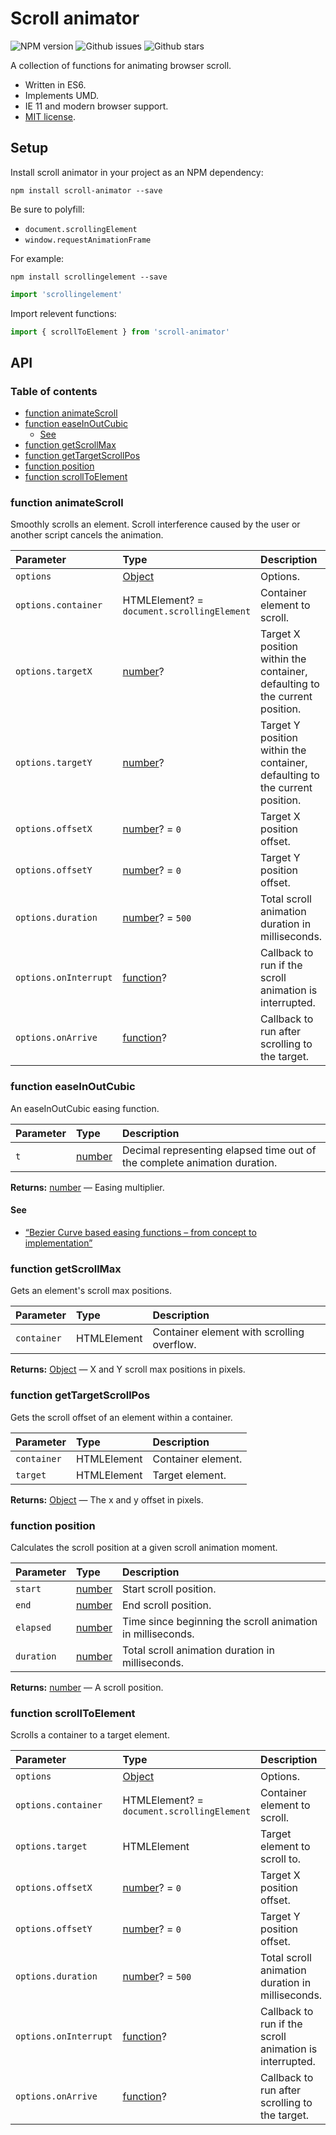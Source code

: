 # Scroll animator

![NPM version](https://img.shields.io/npm/v/scroll-animator.svg?style=flat-square)
![Github issues](https://img.shields.io/github/issues/jaydenseric/scroll-animator.svg?style=flat-square)
![Github stars](https://img.shields.io/github/stars/jaydenseric/scroll-animator.svg?style=flat-square)

A collection of functions for animating browser scroll.

- Written in ES6.
- Implements UMD.
- IE 11 and modern browser support.
- [MIT license](https://en.wikipedia.org/wiki/MIT_License).

## Setup

Install scroll animator in your project as an NPM dependency:

```shell
npm install scroll-animator --save
```

Be sure to polyfill:

- `document.scrollingElement`
- `window.requestAnimationFrame`

For example:

```shell
npm install scrollingelement --save
```

```js
import 'scrollingelement'
```

Import relevent functions:

```js
import { scrollToElement } from 'scroll-animator'
```

## API

### Table of contents

- [function animateScroll](#function-animatescroll)
- [function easeInOutCubic](#function-easeinoutcubic)
  - [See](#see)
- [function getScrollMax](#function-getscrollmax)
- [function getTargetScrollPos](#function-gettargetscrollpos)
- [function position](#function-position)
- [function scrollToElement](#function-scrolltoelement)

### function animateScroll

Smoothly scrolls an element. Scroll interference caused by the user or
another script cancels the animation.

| Parameter             | Type                                       | Description                                                                 |
| :-------------------- | :----------------------------------------- | :-------------------------------------------------------------------------- |
| `options`             | [Object](https://mdn.io/object)            | Options.                                                                    |
| `options.container`   | HTMLElement? = `document.scrollingElement` | Container element to scroll.                                                |
| `options.targetX`     | [number](https://mdn.io/number)?           | Target X position within the container, defaulting to the current position. |
| `options.targetY`     | [number](https://mdn.io/number)?           | Target Y position within the container, defaulting to the current position. |
| `options.offsetX`     | [number](https://mdn.io/number)? = `0`     | Target X position offset.                                                   |
| `options.offsetY`     | [number](https://mdn.io/number)? = `0`     | Target Y position offset.                                                   |
| `options.duration`    | [number](https://mdn.io/number)? = `500`   | Total scroll animation duration in milliseconds.                            |
| `options.onInterrupt` | [function](https://mdn.io/function)?       | Callback to run if the scroll animation is interrupted.                     |
| `options.onArrive`    | [function](https://mdn.io/function)?       | Callback to run after scrolling to the target.                              |

### function easeInOutCubic

An easeInOutCubic easing function.

| Parameter | Type                            | Description                                                               |
| :-------- | :------------------------------ | :------------------------------------------------------------------------ |
| `t`       | [number](https://mdn.io/number) | Decimal representing elapsed time out of the complete animation duration. |

**Returns:** [number](https://mdn.io/number) — Easing multiplier.

#### See

- [“Bezier Curve based easing functions – from concept to implementation”](http://greweb.me/2012/02/bezier-curve-based-easing-functions-from-concept-to-implementation)

### function getScrollMax

Gets an element's scroll max positions.

| Parameter   | Type        | Description                                |
| :---------- | :---------- | :----------------------------------------- |
| `container` | HTMLElement | Container element with scrolling overflow. |

**Returns:** [Object](https://mdn.io/object) — X and Y scroll max positions in pixels.

### function getTargetScrollPos

Gets the scroll offset of an element within a container.

| Parameter   | Type        | Description        |
| :---------- | :---------- | :----------------- |
| `container` | HTMLElement | Container element. |
| `target`    | HTMLElement | Target element.    |

**Returns:** [Object](https://mdn.io/object) — The x and y offset in pixels.

### function position

Calculates the scroll position at a given scroll animation moment.

| Parameter  | Type                            | Description                                                |
| :--------- | :------------------------------ | :--------------------------------------------------------- |
| `start`    | [number](https://mdn.io/number) | Start scroll position.                                     |
| `end`      | [number](https://mdn.io/number) | End scroll position.                                       |
| `elapsed`  | [number](https://mdn.io/number) | Time since beginning the scroll animation in milliseconds. |
| `duration` | [number](https://mdn.io/number) | Total scroll animation duration in milliseconds.           |

**Returns:** [number](https://mdn.io/number) — A scroll position.

### function scrollToElement

Scrolls a container to a target element.

| Parameter             | Type                                       | Description                                             |
| :-------------------- | :----------------------------------------- | :------------------------------------------------------ |
| `options`             | [Object](https://mdn.io/object)            | Options.                                                |
| `options.container`   | HTMLElement? = `document.scrollingElement` | Container element to scroll.                            |
| `options.target`      | HTMLElement                                | Target element to scroll to.                            |
| `options.offsetX`     | [number](https://mdn.io/number)? = `0`     | Target X position offset.                               |
| `options.offsetY`     | [number](https://mdn.io/number)? = `0`     | Target Y position offset.                               |
| `options.duration`    | [number](https://mdn.io/number)? = `500`   | Total scroll animation duration in milliseconds.        |
| `options.onInterrupt` | [function](https://mdn.io/function)?       | Callback to run if the scroll animation is interrupted. |
| `options.onArrive`    | [function](https://mdn.io/function)?       | Callback to run after scrolling to the target.          |
